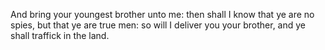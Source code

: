 And bring your youngest brother unto me: then shall I know that ye are no spies, but that ye are true men: so will I deliver you your brother, and ye shall traffick in the land.
